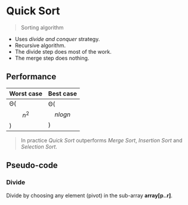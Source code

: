 # Quick Sort

> Sorting algorithm

- Uses *divide and conquer* strategy.
- Recursive algorithm.
- The divide step does most of the work.
- The merge step does nothing.

## Performance

Worst case | Best case
---------- | ---------
Θ($$n^2$$) | Θ($$nlogn$$)

> In practice *Quick Sort* outperforms *Merge Sort*, *Insertion Sort* and *Selection Sort*.

## Pseudo-code

### Divide

Divide by choosing any element (pivot) in the sub-array **array[p..r]**.



